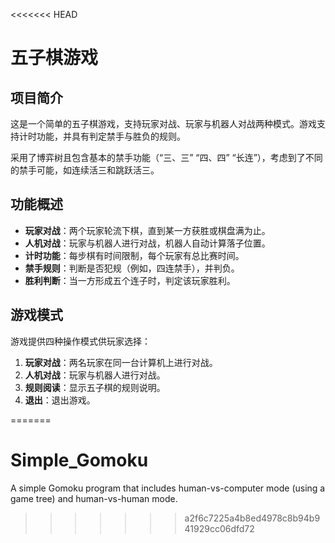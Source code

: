 <<<<<<< HEAD
# 五子棋游戏

## 项目简介

这是一个简单的五子棋游戏，支持玩家对战、玩家与机器人对战两种模式。游戏支持计时功能，并具有判定禁手与胜负的规则。

采用了博弈树且包含基本的禁手功能（“三、三” “四、四” “长连”），考虑到了不同的禁手可能，如连续活三和跳跃活三。
## 功能概述

- **玩家对战**：两个玩家轮流下棋，直到某一方获胜或棋盘满为止。
- **人机对战**：玩家与机器人进行对战，机器人自动计算落子位置。
- **计时功能**：每步棋有时间限制，每个玩家有总比赛时间。
- **禁手规则**：判断是否犯规（例如，四连禁手），并判负。
- **胜利判断**：当一方形成五个连子时，判定该玩家胜利。

## 游戏模式

游戏提供四种操作模式供玩家选择：

1. **玩家对战**：两名玩家在同一台计算机上进行对战。
2. **人机对战**：玩家与机器人进行对战。
3. **规则阅读**：显示五子棋的规则说明。
4. **退出**：退出游戏。

=======
# Simple_Gomoku
A simple Gomoku program that includes human-vs-computer mode (using a game tree) and human-vs-human mode.
>>>>>>> a2f6c7225a4b8ed4978c8b94b941929cc06dfd72

